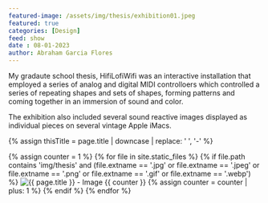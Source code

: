 ```yaml
---
featured-image: /assets/img/thesis/exhibition01.jpeg
featured: true
categories: [Design]
feed: show
date : 08-01-2023
author: Abraham Garcia Flores
---
```


My gradaute school thesis, HifiLofiWifi was an interactive installation that employed a series of analog and digital MIDI controlloers which controlled a series of repeating shapes and sets of shapes, forming patterns and coming together in an immersion of sound and color. 

The exhibition also included several sound reactive images displayed as individual pieces on several vintage Apple iMacs. 

<!--Assign page.title to a var-->
{% assign thisTitle = page.title | downcase | replace: ' ', '-' %}
<div class="gallery">
  {% assign counter = 1 %}
  {% for file in site.static_files %}
    {% if file.path contains 'img/thesis' and (file.extname == '.jpg' or file.extname == '.jpeg' or file.extname == '.png' or file.extname == '.gif' or file.extname == '.webp') %}
      <img src="{{ file.path }}" alt="{{ page.title }} - Image {{ counter }}" />
      {% assign counter = counter | plus: 1 %}
    {% endif %}
  {% endfor %}
</div>
